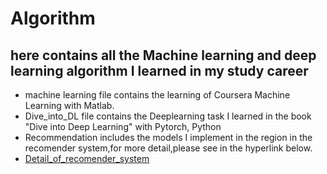 # Algorithm
 
## here contains all the Machine learning and deep learning algorithm I learned in my study career

* machine learning file contains the learning of Coursera Machine Learning with Matlab.
* Dive_into_DL file contains the Deeplearning task I learned in the book "Dive into Deep Learning" with Pytorch, Python
* Recommendation includes the models I implement in the region in the recomender system,for more detail,please see in the hyperlink below.
* [Detail_of_recomender_system](https://github.com/Niyx52094/Recommender_system_model)
